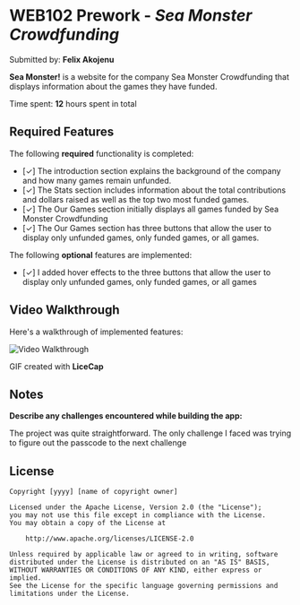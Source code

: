 # WEB102 Prework - *Sea Monster Crowdfunding*

Submitted by: **Felix Akojenu**

**Sea Monster!** is a website for the company Sea Monster Crowdfunding that displays information about the games they have funded.

Time spent: **12** hours spent in total

## Required Features

The following **required** functionality is completed:

* [&#10003;] The introduction section explains the background of the company and how many games remain unfunded.
* [&#10003;] The Stats section includes information about the total contributions and dollars raised as well as the top two most funded games.
* [&#10003;] The Our Games section initially displays all games funded by Sea Monster Crowdfunding
* [&#10003;] The Our Games section has three buttons that allow the user to display only unfunded games, only funded games, or all games.

The following **optional** features are implemented:

* [&#10003;] I added hover effects to the three buttons that allow the user to display only unfunded games, only funded games, or all games

## Video Walkthrough

Here's a walkthrough of implemented features:

<img src='https://media.giphy.com/media/v1.Y2lkPTc5MGI3NjExOXJnYmpzZzlqMzZpbWU0azVxa2FiZHhrbDBmcXMwYjcydzdlOGNoNiZlcD12MV9pbnRlcm5hbF9naWZfYnlfaWQmY3Q9Zw/FwAprtL4Q7epX5wqiY/giphy.gif' title='Video Walkthrough' width='' alt='Video Walkthrough' />


<!-- Replace this with whatever GIF tool you used! -->
GIF created with **LiceCap**
<!-- Recommended tools:
[Kap](https://getkap.co/) for macOS
[ScreenToGif](https://www.screentogif.com/) for Windows
[peek](https://github.com/phw/peek) for Linux. -->

## Notes

**Describe any challenges encountered while building the app:**

The project was quite straightforward. The only challenge I faced was trying to figure out the passcode to the next challenge


## License

    Copyright [yyyy] [name of copyright owner]

    Licensed under the Apache License, Version 2.0 (the "License");
    you may not use this file except in compliance with the License.
    You may obtain a copy of the License at

        http://www.apache.org/licenses/LICENSE-2.0

    Unless required by applicable law or agreed to in writing, software
    distributed under the License is distributed on an "AS IS" BASIS,
    WITHOUT WARRANTIES OR CONDITIONS OF ANY KIND, either express or implied.
    See the License for the specific language governing permissions and
    limitations under the License.
